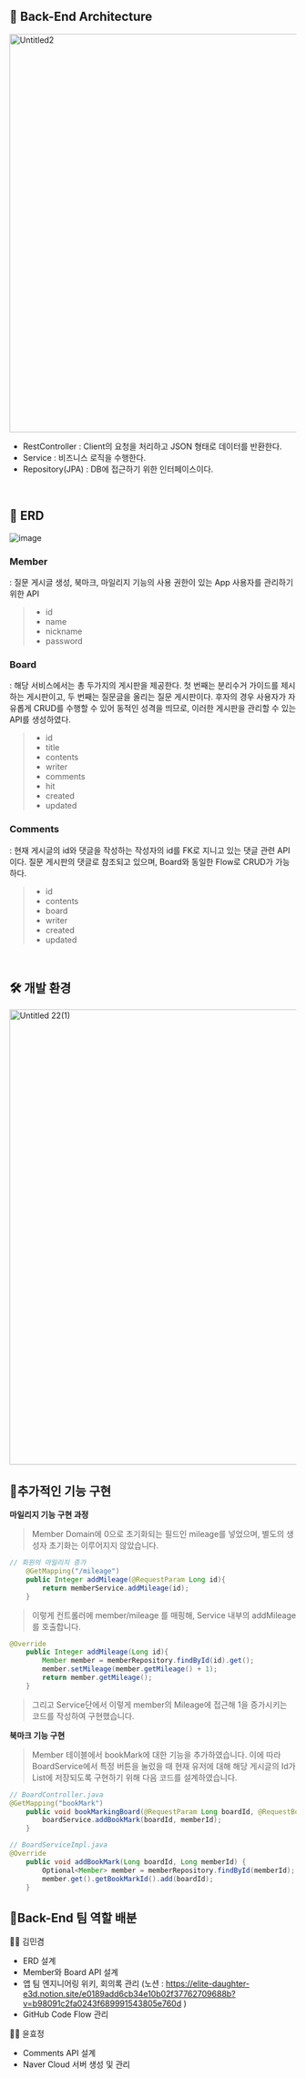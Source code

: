 
## 🔎 Back-End Architecture
<img width="700" alt="Untitled2" src="https://user-images.githubusercontent.com/63863627/150649526-3f0ead2d-04d4-4031-96f6-4cbe449e5a15.png">

* RestController : Client의 요청을 처리하고 JSON 형태로 데이터를 반환한다.
* Service : 비즈니스 로직을 수행한다.
* Repository(JPA) : DB에 접근하기 위한 인터페이스이다.

<br>

## 📑 ERD
![image](https://user-images.githubusercontent.com/67851124/150649138-0caf16e9-30f7-4909-b041-e813489f1962.png)

### Member 

:  질문 게시글 생성, 북마크, 마일리지 기능의 사용 권한이 있는 App 사용자를 관리하기 위한 API

>   - id
>   - name
>   - nickname
>   - password


### Board

: 해당 서비스에서는 총 두가지의 게시판을 제공한다. 첫 번째는 분리수거 가이드를 제시하는 게시판이고, 두 번째는 질문글을 올리는 질문 게시판이다. 후자의 경우 사용자가 자유롭게 CRUD를 수행할 수 있어 동적인 성격을 띄므로, 이러한 게시판을 관리할 수 있는 API를 생성하였다. 
    
    
>    - id
>    - title
>    - contents
>    - writer
>    - comments
>    - hit
>    - created
>    - updated



### Comments

:  현재 게시글의 id와 댓글을 작성하는 작성자의 id를 FK로 지니고 있는 댓글 관련 API이다. 질문 게시판의 댓글로 참조되고 있으며, Board와 동일한 Flow로 CRUD가 가능하다.

>    - id
>    - contents
>    - board
>    - writer
>    - created
>    - updated

<br>

## 🛠 개발 환경
<img width="800" alt="Untitled 22(1)" src="https://user-images.githubusercontent.com/63863627/150652239-db62a14a-c1fe-4325-a81d-62bfb1c2aa19.png">


## 👀추가적인 기능 구현

 **마일리지 기능 구현 과정**

> Member Domain에 0으로 초기화되는 필드인 mileage를 넣었으며, 별도의 생성자 초기화는 이루어지지 않았습니다.
> 

```java
// 회원의 마일리지 증가
    @GetMapping("/mileage")
    public Integer addMileage(@RequestParam Long id){
        return memberService.addMileage(id);
    }
```

> 이렇게 컨트롤러에 member/mileage 를 매핑해,  Service 내부의 addMileage를 호출합니다.

```java
@Override
    public Integer addMileage(Long id){
        Member member = memberRepository.findById(id).get();
        member.setMileage(member.getMileage() + 1);
        return member.getMileage();
    }
```

> 그리고 Service단에서 이렇게 member의 Mileage에 접근해 1을 증가시키는 코드를 작성하여 구현했습니다.



 **북마크 기능 구현**

> Member 테이블에서  bookMark에 대한 기능을 추가하였습니다. 이에 따라 BoardService에서 특정 버튼을 눌렀을 때 현재 유저에 대해 해당 게시글의 Id가 List에 저장되도록 구현하기 위해 다음 코드를 설계하였습니다.
> 

```java
// BoardController.java
@GetMapping("bookMark")
    public void bookMarkingBoard(@RequestParam Long boardId, @RequestBody Long memberId){
        boardService.addBookMark(boardId, memberId);
    }

// BoardServiceImpl.java
@Override
    public void addBookMark(Long boardId, Long memberId) {
        Optional<Member> member = memberRepository.findById(memberId);
        member.get().getBookMarkId().add(boardId);
    }
```



## 🎇Back-End 팀 역할 배분

👩‍💻 김민겸
- ERD 설계
- Member와 Board API 설계
- 앱 팀 엔지니어링 위키, 회의록 관리 (노션 : https://elite-daughter-e3d.notion.site/e0189add6cb34e10b02f37762709688b?v=b98091c2fa0243f689991543805e760d )
- GitHub Code Flow 관리


👩‍💻 윤효정
- Comments API 설계
- Naver Cloud 서버 생성 및 관리

